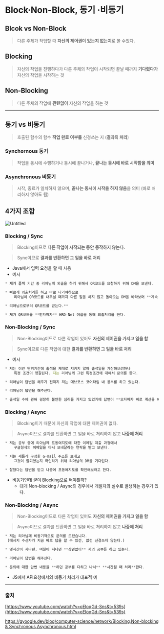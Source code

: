 # Block·Non-Block, 동기 ·비동기

## Blcok vs Non-Block

> 다른 주체가 작업할 때 **자신의 제어권이 있는지 없는지**로 볼 수있다.
> 

## Blocking

> 자신의 작업을 진행하다가 다른 주체의 작업이 시작되면 끝날 때까지 **기다렸다가** 자신의 작업을 시작하는 것
> 

## Non-Blocking

> 다른 주체의 작업에 **관련없이** 자신의 작업을 하는 것
> 

---

## 동기 vs 비동기

> 호출된 함수의 함수 **작업 완료 여부를** 신경쓰는 지 (**결과의 처리**)
> 

### Synchornous 동기

> 작업을 동시에 수행하거나 동시에 끝나거나, **끝나는 동시에 바로 시작함을 의미**
> 

### Asynchronous 비동기

> 시작, 종료가 일치하지 않으며, **끝나는 동시에 시작을 하지 않음**을 의미 (바로 처리하지 않아도 됨)
> 

## 4가지 조합

![Untitled](https://s3.us-west-2.amazonaws.com/secure.notion-static.com/deb3043f-7b46-4015-9ef6-d9611f73f115/Untitled.png?X-Amz-Algorithm=AWS4-HMAC-SHA256&X-Amz-Content-Sha256=UNSIGNED-PAYLOAD&X-Amz-Credential=AKIAT73L2G45EIPT3X45%2F20220526%2Fus-west-2%2Fs3%2Faws4_request&X-Amz-Date=20220526T133611Z&X-Amz-Expires=86400&X-Amz-Signature=62f6f61ba0082293df519b69d3439ebcf5fe1117801c0ba3726a2c54c79c835d&X-Amz-SignedHeaders=host&response-content-disposition=filename%20%3D%22Untitled.png%22&x-id=GetObject)

### Blocking / Sync

> Blocking이므로 **다른 작업이 시작되는 동안** **동작하지 않는다.**
> 

> Sync이므로 **결과를 반환하면 그 일을 바로 처리**
> 
- Java에서 입력 요청을 할 때 사용
- 예시

```jsx
* 제가 플젝 기간 중 리아님께 외출을 하기 위해서 QR코드를 요청하기 위해 DM을 보낸다.

* 빠르게 외출처리를 하고 바로 나가야하므로
	리아님이 QR코드를 내주실 때까지 다른 일을 하지 않고 돌아오는 DM을 바라보며 **계속 기다린다

* 리아님으로부터 QR코드를 받는다.**

* 제가 QR코드를 **받자마자** HRD-Net 어플을 통해 외출처리를 한다.  
```

### Non-Blocking / Sync

> Non-Blocking이므로 다른 작업이 있어도 **자신의 제어권을 가지고 일을 함**
> 

> Sync이므로 다른 작업에 대한 **결과를 반환하면 그 일을 바로 처리**
> 
- 예시

```jsx
* 저는 이번 단위기간에 출석을 제대로 지키지 않아 출석일을 계산해보려하나
	특정 조건이 헷갈린다. 저는 리아님께 그런 특정조건에 대해서 문의를 한다.

* 리아님이 답변을 해주기 전까지 저는 데브코스 코어타임 내 공부를 하고 있는다.

* 리아님이 답변을 해주신다.

* 출석일 수에 관해 굉장히 불안한 심리를 가지고 있었기에 답변이 **오자마자 바로 계산을 해본다**.
```

### Blocking / Async

> Blocking이기 때문에 자신의 작업에 대한 제어권이 없다.
> 

> Async이므로 결과를 반환하면 그 일을 바로 처리하지 않고 **나중에 처리**
> 

```jsx
* 저는 공부 중에 리아님께 프동여지도에 대한 이메일 제출 과정에서
	구글형식의 이메일을 다시 보내달라는 연락을 받고 보낸다.

* 저는 새롭게 구성한 G-mail 주소를 보내고
	그것이 잘되었는지 확인하기 위해 리아님의 DM을 기다린다.

* 잘됐다는 답변을 받고 나중에 프동여지도를 확인해보라고 한다.
```

- 비동기인데 굳이 Blocking으로 써야할까?
    - 대개 Non-blocking / Async의 경우에서 개발자의 실수로 발생하는 경우가 있다.

### Non-Blocking / Async

> Non-Blocking이므로 다른 작업이 있어도 **자신의 제어권을 가지고 일을 함**
> 

> Async이므로 결과를 반환하면 그 일을 바로 처리하지 않고 **나중에 처리**
> 

```jsx
* 저는 리아님께 비동기적으로 문의를 드렸습니다.
 (메시지 수신자가 지금 바로 답을 할 수 있건, 없건 신경쓰지 않는다.)

* 몇시간이 지나던, 며칠이 지나던 **상관없이** 저의 공부를 하고 있는다.

* 리아님이 답변을 해주신다.

* 문의에 대한 답변 내용을 **하던 공부를 다하고 나서** **시간될 때 처리**한다.
```

- JS에서 API요청에서의 비동기 처리가 대표적 예

---

### 출처

[https://www.youtube.com/watch?v=oEIoqGd-Sns&t=539s](https://www.youtube.com/watch?v=oEIoqGd-Sns&t=539s)

[https://gyoogle.dev/blog/computer-science/network/Blocking,Non-blocking & Synchronous,Asynchronous.html](https://gyoogle.dev/blog/computer-science/network/Blocking,Non-blocking%20&%20Synchronous,Asynchronous.html)
